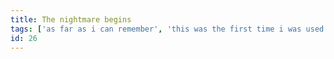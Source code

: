 ```yaml
---
title: The nightmare begins
tags: ['as far as i can remember', 'this was the first time i was used in a meme', 'and it was very on brand', 'i do scream at butts', 'benwa']
id: 26
---
```

    